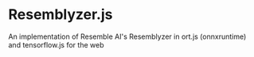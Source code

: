 # Resemblyzer.js
An implementation of Resemble AI's Resemblyzer in ort.js (onnxruntime) and tensorflow.js for the web
